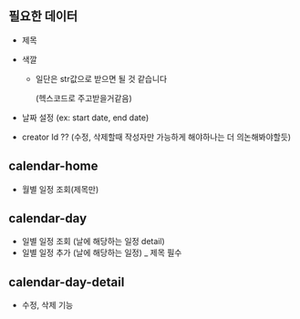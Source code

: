 ## 필요한 데이터

- 제목

- 색깔 

  - 일단은 str값으로 받으면 될 것 같습니다

    (헥스코드로 주고받을거같음)

- 날짜 설정 (ex: start date, end date)

- creator Id ?? (수정, 삭제할때 작성자만 가능하게 해야하나는 더 의논해봐야할듯)



## calendar-home

- 월별 일정 조회(제목만)

  

## calendar-day

- 일별 일정 조회 (날에 해당하는 일정 detail)
- 일별 일정 추가 (날에 해당하는 일정) _ 제목 필수



## calendar-day-detail

- 수정, 삭제 기능